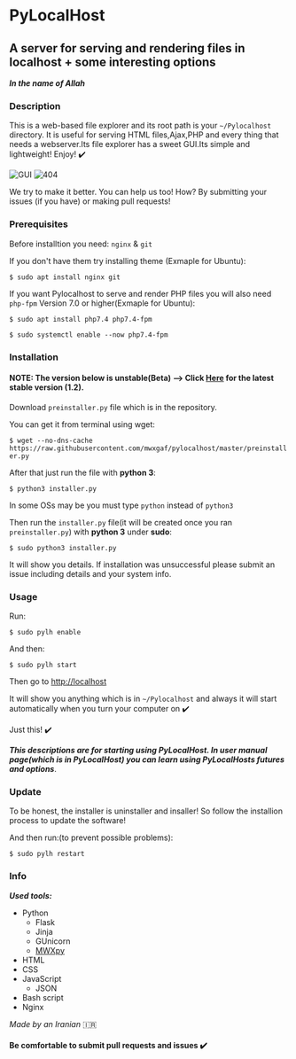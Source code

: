 # PyLocalHost
## A server for serving and rendering files in localhost + some interesting options

**_In the name of Allah_**

### Description

This is a web-based file explorer and its root path is your `~/Pylocalhost` directory. It is useful for serving HTML files,Ajax,PHP and every thing that needs a webserver.Its file explorer has a sweet GUI.Its simple and lightweight! Enjoy! :heavy_check_mark: 

![GUI](https://raw.githubusercontent.com/mwxgaf/pylocalhost/master/static/image/explorer.png)
![404](https://raw.githubusercontent.com/mwxgaf/pylocalhost/master/static/image/404.png)

We try to make it better. You can help us too! How? By submitting your issues (if you have) or making pull requests!

### Prerequisites

Before installtion you need: `nginx` & `git`

If you don't have them try installing theme
(Exmaple for Ubuntu):

`$ sudo apt install nginx git`

If you want Pylocalhost to serve and render PHP files you will also need `php-fpm` Version 7.0 or higher(Exmaple for Ubuntu):

`$ sudo apt install php7.4 php7.4-fpm`

`$ sudo systemctl enable --now php7.4-fpm`

### Installation

#### NOTE: The version below is unstable(Beta) --> Click [Here](https://github.com/mwxgaf/pylocalhost/releases/tag/v1.2) for the latest stable version (1.2).

Download `preinstaller.py` file which is in the repository.

You can get it from terminal using wget:

`$ wget --no-dns-cache https://raw.githubusercontent.com/mwxgaf/pylocalhost/master/preinstaller.py`

After that just run the file with **python 3**:

`$ python3 installer.py`

In some OSs may be you must type `python` instead of `python3`

Then run the `installer.py` file(it will be created once you ran `preinstaller.py`) with **python 3** under **sudo**:

`$ sudo python3 installer.py`

It will show you details. If installation was unsuccessful please submit an issue including details and your system info.

### Usage

Run:

`$ sudo pylh enable`

And then:

`$ sudo pylh start`

Then go to [http://localhost](http://localhost)

It will show you anything which is in `~/Pylocalhost` and always it will start automatically when you turn your computer on :heavy_check_mark: 

Just this! :heavy_check_mark: 

_**This descriptions are for starting using PyLocalHost. In user manual page(which is in PyLocalHost) you can learn using PyLocalHosts futures and options**_.

### Update

To be honest, the installer is uninstaller and insaller! So follow the installion process to update the software!

And then run:(to prevent possible problems):

`$ sudo pylh restart`

### Info

***Used tools:***

* Python
    * Flask
    * Jinja
    * GUnicorn
    * [MWXpy](https://github.com/mwxgaf/mwxpy)
* HTML
* CSS
* JavaScript
    * JSON
* Bash script
* Nginx

_Made by an Iranian_ :iran:

#### Be comfortable to submit pull requests and issues :heavy_check_mark: 